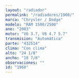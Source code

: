 ```yaml
---
layout: "radiador"
permalink: "/radiadores/1960/"
marca: "Chrysler / Dodge"
modelo: "RAM 1500/2500"
ano: "2003"
motor: "V6 3.7, V8 4.7 5.7"
transmision: "Automática"
parte: "432514"
clima: "Con clima"
alto: "24 1/8"
ancho: "18 7/8"
observaciones: ""
id: "1960"
---
```


